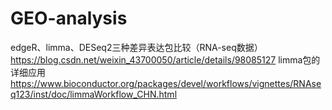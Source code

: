# GEO-analysis
edgeR、limma、DESeq2三种差异表达包比较（RNA-seq数据）
https://blog.csdn.net/weixin_43700050/article/details/98085127
limma包的详细应用
https://www.bioconductor.org/packages/devel/workflows/vignettes/RNAseq123/inst/doc/limmaWorkflow_CHN.html

